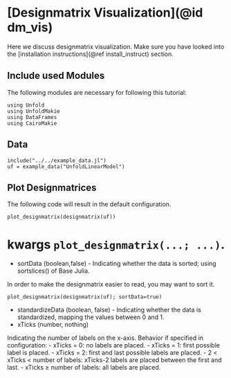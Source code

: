 # [Designmatrix Visualization](@id dm_vis)

Here we discuss designmatrix visualization. 
Make sure you have looked into the [installation instructions](@ref install_instruct) section. 

## Include used Modules
The following modules are necessary for following this tutorial:
```@example main
using Unfold
using UnfoldMakie
using DataFrames
using CairoMakie
```

## Data

```@example main
include("../../example_data.jl")
uf = example_data("UnfoldLinearModel")

```


## Plot Designmatrices

The following code will result in the default configuration. 
```@example main
plot_designmatrix(designmatrix(uf))
```

# kwargs `plot_designmatrix(...; ...)`.


- sortData (boolean,false)  - Indicating whether the data is sorted; using sortslices() of Base Julia. 


In order to make the designmatrix easier to read, you may want to sort it.
```
plot_designmatrix(designmatrix(uf); sortData=true)
```

- standardizeData (boolean, false) - Indicating whether the data is standardized, mapping the values between 0 and 1. 
- xTicks (number, nothing)

Indicating the number of labels on the x-axis. Behavior if specified in configuration:
    - xTicks = 0: no labels are placed.
    - xTicks = 1: first possible label is placed.
    - xTicks = 2: first and last possible labels are placed.
    - 2 < xTicks < number of labels: xTicks-2 labels are placed between the first and last.
    - xTicks ≥ number of labels: all labels are placed.
